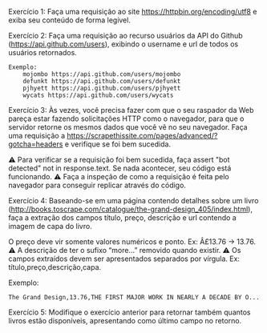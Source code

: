 Exercício 1: Faça uma requisição ao site https://httpbin.org/encoding/utf8 e exiba seu conteúdo de forma legível.


Exercício 2: Faça uma requisição ao recurso usuários da API do Github (https://api.github.com/users), exibindo o username e url de todos os usuários retornados.

    Exemplo:
        mojombo https://api.github.com/users/mojombo
        defunkt https://api.github.com/users/defunkt
        pjhyett https://api.github.com/users/pjhyett
        wycats https://api.github.com/users/wycats


Exercício 3: Às vezes, você precisa fazer com que o seu raspador da Web pareça estar fazendo solicitações HTTP como o navegador, para que o servidor retorne os mesmos dados que você vê no seu navegador. Faça uma requisição a https://scrapethissite.com/pages/advanced/?gotcha=headers e verifique se foi bem sucedida.

  ⚠️ Para verificar se a requisição foi bem sucedida, faça assert "bot detected" not in response.text. Se nada acontecer, seu código está funcionando. ⚠️ Faça a inspeção de como a requisição é feita pelo navegador para conseguir replicar através do código.


Exercício 4: Baseando-se em uma página contendo detalhes sobre um livro (http://books.toscrape.com/catalogue/the-grand-design_405/index.html), faça a extração dos campos título, preço, descrição e url contendo a imagem de capa do livro.

  O preço deve vir somente valores numéricos e ponto. Ex: Â£13.76 -> 13.76. ⚠️ A descrição de ter o sufixo “more…” removido quando existir. ⚠️ Os campos extraídos devem ser apresentados separados por vírgula. Ex: título,preço,descrição,capa.

  Exemplo:

    The Grand Design,13.76,THE FIRST MAJOR WORK IN NEARLY A DECADE BY O...


Exercício 5: Modifique o exercício anterior para retornar também quantos livros estão disponíveis, apresentando como último campo no retorno.
